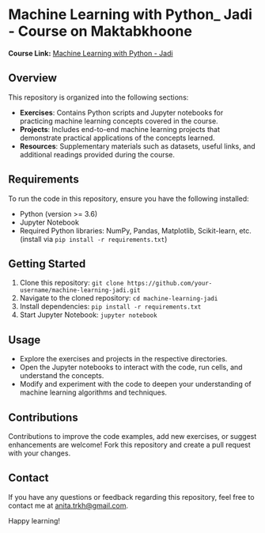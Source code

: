 # Machine Learning with Python_ Jadi - Course on Maktabkhoone
**Course Link:** [Machine Learning with Python - Jadi](https://maktabkhooneh.org/course/%DB%8C%D8%A7%D8%AF%DA%AF%DB%8C%D8%B1%DB%8C-%D9%85%D8%A7%D8%B4%DB%8C%D9%86-%D9%BE%D8%A7%DB%8C%D8%AA%D9%88%D9%86-mk1318/#)
## Overview

This repository is organized into the following sections:

- **Exercises**: Contains Python scripts and Jupyter notebooks for practicing machine learning concepts covered in the course.
- **Projects**: Includes end-to-end machine learning projects that demonstrate practical applications of the concepts learned.
- **Resources**: Supplementary materials such as datasets, useful links, and additional readings provided during the course.


## Requirements

To run the code in this repository, ensure you have the following installed:

- Python (version >= 3.6)
- Jupyter Notebook
- Required Python libraries: NumPy, Pandas, Matplotlib, Scikit-learn, etc. (install via `pip install -r requirements.txt`)

## Getting Started

1. Clone this repository: `git clone https://github.com/your-username/machine-learning-jadi.git`
2. Navigate to the cloned repository: `cd machine-learning-jadi`
3. Install dependencies: `pip install -r requirements.txt`
4. Start Jupyter Notebook: `jupyter notebook`

## Usage

- Explore the exercises and projects in the respective directories.
- Open the Jupyter notebooks to interact with the code, run cells, and understand the concepts.
- Modify and experiment with the code to deepen your understanding of machine learning algorithms and techniques.

## Contributions

Contributions to improve the code examples, add new exercises, or suggest enhancements are welcome! Fork this repository and create a pull request with your changes.

## Contact

If you have any questions or feedback regarding this repository, feel free to contact me at [anita.trkh@gmail.com](mailto:anita.trkh@gmail.com).

Happy learning!


